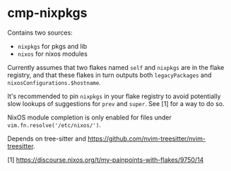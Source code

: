# cmp-nixpkgs
Contains two sources:
* `nixpkgs` for pkgs and lib
* `nixos` for nixos modules

Currently assumes that two flakes named `self` and `nixpkgs` are in the flake
registry, and that these flakes in turn outputs both `legacyPackages`
and `nixosConfigurations.$hostname`.

It's recommended to pin `nixpkgs` in your flake registry to avoid
potentially slow lookups of suggestions for `prev` and `super`. See [1]
for a way to do so.

NixOS module completion is only enabled for files under
`vim.fn.resolve('/etc/nixos/')`.

Depends on tree-sitter and https://github.com/nvim-treesitter/nvim-treesitter.

[1] https://discourse.nixos.org/t/my-painpoints-with-flakes/9750/14
